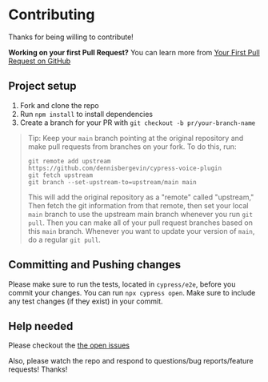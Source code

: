 # Contributing

Thanks for being willing to contribute!

**Working on your first Pull Request?** You can learn more from [Your First Pull Request on GitHub](https://docs.github.com/en/pull-requests/collaborating-with-pull-requests/proposing-changes-to-your-work-with-pull-requests/creating-a-pull-request-from-a-fork)

## Project setup

1. Fork and clone the repo
2. Run `npm install` to install dependencies
3. Create a branch for your PR with `git checkout -b pr/your-branch-name`

> Tip: Keep your `main` branch pointing at the original repository and make
> pull requests from branches on your fork. To do this, run:
>
> ```
> git remote add upstream https://github.com/dennisbergevin/cypress-voice-plugin
> git fetch upstream
> git branch --set-upstream-to=upstream/main main
> ```
>
> This will add the original repository as a "remote" called "upstream," Then
> fetch the git information from that remote, then set your local `main`
> branch to use the upstream main branch whenever you run `git pull`. Then you
> can make all of your pull request branches based on this `main` branch.
> Whenever you want to update your version of `main`, do a regular `git pull`.

## Committing and Pushing changes

Please make sure to run the tests, located in `cypress/e2e`, before you commit your changes. You can run
`npx cypress open`. Make sure to include any test changes (if they exist) in your commit.

## Help needed

Please checkout the [the open issues](https://github.com/dennisbergevin/cypress-voice-plugin/issues)

Also, please watch the repo and respond to questions/bug reports/feature
requests! Thanks!
